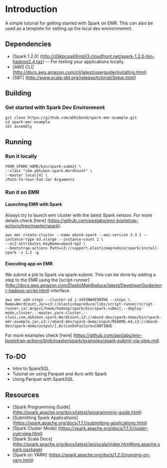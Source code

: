 # Introduction

A simple tutorial for getting started with Spark on EMR. This can also be used as a templete for setting up the local dev environmemnt.

## Dependencies

- [Spark 1.2.0] (http://d3kbcqa49mib13.cloudfront.net/spark-1.2.0-bin-hadoop2.4.tgz) -- For testing your applications locally.
- [AWS CLI] (http://docs.aws.amazon.com/cli/latest/userguide/installing.html)
- [SBT] (http://www.scala-sbt.org/release/tutorial/Setup.html)

## Building

### Get started with Spark Dev Environment

```
git clone https://github.com/abhibond/spark-emr-example.git
cd spark-emr-example
sbt assembly
```

## Running

### Run it locally


```
YOUR_SPARK_HOME/bin/spark-submit \
--class "com.abhibon.spark.WordCount" \
--master local[4] \
/Path-To-Your-Fat-Jar Arguments
```

### Run it on EMR


#### Launching EMR with Spark

Always try to launch emr cluster with the latest Spark version. For more details check [here] (https://github.com/awslabs/emr-bootstrap-actions/tree/master/spark).

```
aws emr create-cluster --name abond-spark --ami-version 3.3.1 --instance-type m3.xlarge --instance-count 1 \
--ec2-attributes KeyName=abond-kp2 \
--bootstrap-actions Path=s3://support.elasticmapreduce/spark/install-spark -v 1.2 -g
```

#### Executing app on EMR

We submit a job to Spark via spark-submit. This can be done by adding a step to the EMR using the [script-runner] (http://docs.aws.amazon.com/ElasticMapReduce/latest/DeveloperGuide/emr-hadoop-script.html) interface.


```
aws emr add-steps --cluster-id j-345VNW4E90THA --steps \
Name=WordCount,Jar=s3://elasticmapreduce/libs/script-runner/script-runner.jar,Args=[/home/hadoop/spark/bin/spark-submit,--deploy-mode,cluster,--master,yarn-cluster,--class,com.abhibon.spark.WordCount,s3://abond-dev/spark-demo/bin/spark-emr-example.jar,s3://abond-dev/spark-demo/input/README.md,s3://abond-dev/spark-demo/output/],ActionOnFailure=CONTINUE
```

For more examples check [here] (https://github.com/awslabs/emr-bootstrap-actions/blob/master/spark/examples/spark-submit-via-step.md)


## To-DO

- Intro to SparkSQL
- Tutorial on using Parquet and Avro with Spark
- Using Parquet with SparkSQL

## Resources

- [Spark Programming Guide] (http://spark.apache.org/docs/latest/programming-guide.html)
- [Submitting Spark Applications] (https://spark.apache.org/docs/1.1.1/submitting-applications.html)
- [Spark Cluster Mode] (https://spark.apache.org/docs/1.1.1/cluster-overview.html)
- [Spark Scala Docs] (http://spark.apache.org/docs/latest/api/scala/index.html#org.apache.spark.package)
- [Spark on YARN] (https://spark.apache.org/docs/1.2.0/running-on-yarn.html)
